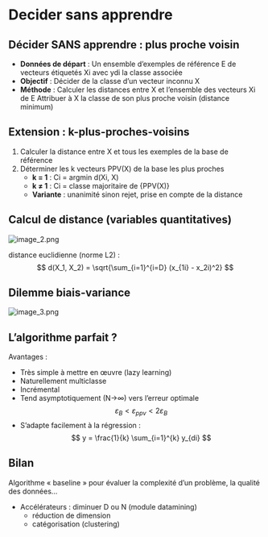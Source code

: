 # Decider sans apprendre

## Décider SANS apprendre : plus proche voisin

* **Données de départ** :
  Un ensemble d’exemples de référence E de vecteurs étiquetés Xi avec ydi la classe associée
* **Objectif** :
  Décider de la classe d’un vecteur inconnu X
* **Méthode** :
  Calculer les distances entre X et l’ensemble des vecteurs Xi de E
  Attribuer à X la classe de son plus proche voisin (distance minimum)

## Extension : k-plus-proches-voisins

1. Calculer la distance entre X et tous les exemples de la base de référence
2. Déterminer les k vecteurs PPV(X) de la base les plus proches
    * **k = 1** : Ci = argmin d(Xi, X)
    * **k ≠ 1** : Ci = classe majoritaire de {PPV(X)}
    * **Variante** : unanimité sinon rejet, prise en compte de la distance

## Calcul de distance (variables quantitatives)

![image_2.png](image_2.png)

distance euclidienne (norme L2) : $$ d(X_1, X_2) = \sqrt{\sum_{i=1}^{i=D} (x_{1i} - x_2i)^2} $$



## Dilemme biais-variance

![image_3.png](image_3.png)

## L’algorithme parfait ?
Avantages :
* Très simple à mettre en œuvre (lazy learning)
* Naturellement multiclasse
* Incrémental
* Tend asymptotiquement (N→∞) vers l’erreur optimale $$ ε_{B} < ε_{ppv} < 2ε_{B} $$
* S’adapte facilement à la régression : $$ y = \frac{1}{k} \sum_{i=1}^{k} y_{di} $$

## Bilan
Algorithme « baseline » pour évaluer la complexité d’un problème, la qualité des données…

- Accélérateurs : diminuer D ou N (module datamining)
    - réduction de dimension
    - catégorisation (clustering)

